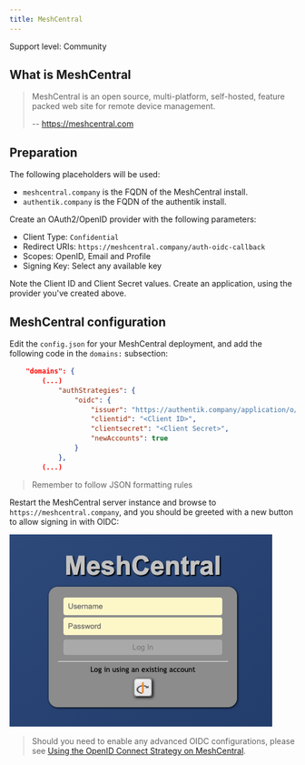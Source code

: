 ```yaml
---
title: MeshCentral
---
```


<span class="badge badge--secondary">Support level: Community</span>

## What is MeshCentral

> MeshCentral is an open source, multi-platform, self-hosted, feature packed web site for remote device management.
>
> -- https://meshcentral.com

## Preparation

The following placeholders will be used:

-   `meshcentral.company` is the FQDN of the MeshCentral install.
-   `authentik.company` is the FQDN of the authentik install.

Create an OAuth2/OpenID provider with the following parameters:

-   Client Type: `Confidential`
-   Redirect URIs: `https://meshcentral.company/auth-oidc-callback`
-   Scopes: OpenID, Email and Profile
-   Signing Key: Select any available key

Note the Client ID and Client Secret values. Create an application, using the provider you've created above.

## MeshCentral configuration

Edit the `config.json` for your MeshCentral deployment, and add the following code in the `domains:` subsection:

```json
    "domains": {
        (...)
            "authStrategies": {
                "oidc": {
                    "issuer": "https://authentik.company/application/o/meshcentral/",
                    "clientid": "<Client ID>",
                    "clientsecret": "<Client Secret>",
                    "newAccounts": true
                }
            },
        (...)
```

> Remember to follow JSON formatting rules

Restart the MeshCentral server instance and browse to `https://meshcentral.company`, and you should be greeted with a new button to allow signing in with OIDC:

![MeshCentral sign-in page with OIDC enabled](meshcentral.png)

>Should you need to enable any advanced OIDC configurations, please see [Using the OpenID Connect Strategy on MeshCentral](https://ylianst.github.io/MeshCentral/meshcentral/openidConnectStrategy/).
